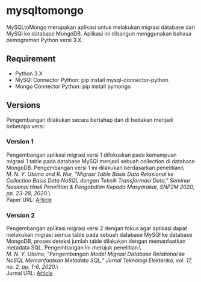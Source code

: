 # mysqltomongo
MySQLtoMongo merupakan aplikasi untuk melakukan migrasi database dari MySQl ke database MongoDB. Aplikasi ini dibangun menggunakan bahasa pemograman Python versi 3.X.

## Requirement
* Python 3.X
* MySQl Connector Python: pip install mysql-connector-python
* Mongo Connector Python: pip install pymongo

## Versions
Pengembangan dilakukan secara bertahap dan di bedakan menjadi beberapa versi:

### Version 1
Pengembangan aplikasi migrasi versi 1 difokuskan pada kemampuan migrasi 1 table pada database MySQl menjadi sebuah collection di database MongoDB. Pengembangan versi 1 ini dilakukan berdasarkan penelitian:\ \
*M. N. Y. Utomo and R. Nur, "Migrasi Table Basis Data Relasional ke Collection Basis Data NoSQL dengan Teknik Transformasi Data," Seminar Nasional Hasil Penelitian & Pengabdian Kepada Masyarakat, SNP2M 2020, pp. 23-28, 2020.*\ \
Paper URL: [Article](http://jurnal.poliupg.ac.id/index.php/snp2m/article/view/2381)

### Version 2
Pengembangan aplikasi migrasi versi 2 dengan fokus agar aplikasi dapat melakukan migrasi semua table pada sebuah database MySQl ke database MongoDB, proses deteksi jumlah table dilakukan dengan memanfaatkan metadata SQL. Pengembangan ini merujuk penelitian:\ \
*M. N. Y. Utomo, "Pengembangan Model Migrasi Database Relational ke NoSQL Memanfaatkan Metadata SQL," Jurnal Teknologi Elekterika, vol. 17, no. 2, pp. 1-6, 2020.*\ \
Jurnal URL: [Article](http://jurnal.poliupg.ac.id/index.php/JTE/article/view/2212) 